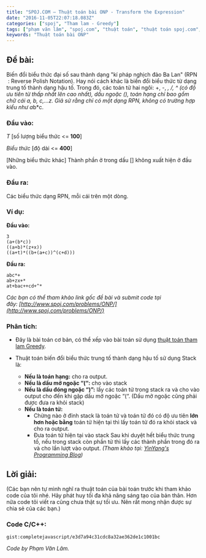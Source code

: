 ```yaml
---
title: "SPOJ.COM – Thuật toán bài ONP - Transform the Expression"
date: "2016-11-05T22:07:18.083Z"
categories: ["spoj", "Tham lam - Greedy"]
tags: ["phạm văn lâm", "spoj.com", "thuật toán", "thuật toán spoj.com", "tham lam greedy"]
keywords: "Thuật toán bài ONP"
---
```


## Đề bài:

Biến đổi biểu thức đại số sau thành dạng "kí pháp nghịch đảo Ba Lan" (RPN  : Reverse Polish Notation). Hay nói cách khác là biến đổi biểu thức từ dạng trung tố thành dạng hậu tố. Trong đó, các toán tử hai ngôi: +, -, *, /, ^ (có độ ưu tiên từ thấp nhất lên cao nhất), dấu ngoặc (), toán hạng chỉ bao gồm chữ cái a, b, c,...z. Giả sử rằng chỉ có một dạng RPN, không có trường hợp kiểu như a*b*c.

### Đầu vào:

_T_ \[số lượng biểu thức <= **100**\] 

_Biểu thức_ \[độ dài <= **400**\] 

\[Những biểu thức khác\] Thành phần ở trong dấu \[\] không xuất hiện ở đầu vào.

### Đầu ra:

Các biểu thức dạng RPN, mỗi cái trên một dòng.

### Ví dụ:

**Đầu vào:**

```
3
(a+(b*c))
((a+b)*(z+x))
((a+t)*((b+(a+c))^(c+d)))
```

**Đầu ra:**

```
abc*+
ab+zx+*
at+bac++cd+^*
```

_Các bạn có thể tham khảo link gốc đề bài và submit code tại đây: [http://www.spoj.com/problems/ONP/](http://www.spoj.com/problems/ONP/)_

### Phân tích:

  * Đây là bài toán cơ bản, có thể xếp vào bài toán sử dụng [thuật toán tham lam Greedy](/category/tham-lam-greedy/).
  
  * Thuật toán biến đổi biểu thức trung tố thành dạng hậu tố sử dụng Stack là:
    * **Nếu là toán hạng:** cho ra output.
    * **Nếu là dấu mở ngoặc “(“:** cho vào stack
    * **Nếu là dấu đóng ngoặc “)”:** lấy các toán tử trong stack ra và cho vào output cho đến khi gặp dấu mở ngoặc “(“. (Dấu mở ngoặc cũng phải được đưa ra khỏi stack)
    * **Nếu là toán tử:**
      * Chừng nào ở đỉnh stack là toán tử và toán tử đó có độ ưu tiên **lớn hơn hoặc bằng** toán tử hiện tại thì lấy toán tử đó ra khỏi stack và cho ra output.
      * Đưa toán tử hiện tại vào stack Sau khi duyệt hết biểu thức trung tố, nếu trong stack còn phần tử thì lấy các thành phần trong đó ra và cho lần lượt vào output. _(Tham khảo tại: [YinYang's Programming Blog](https://yinyangit.wordpress.com/2011/01/26/algorithm-chuy%E1%BB%83n-bi%E1%BB%83u-th%E1%BB%A9c-trung-t%E1%BB%91-sang-ti%E1%BB%81n-t%E1%BB%91-va-h%E1%BA%ADu-t%E1%BB%91-b%E1%BA%B1ng-stack/))_

## Lời giải:

(Các bạn nên tự mình nghĩ ra thuật toán của bài toán trước khi tham khảo code của tôi nhé. Hãy phát huy tối đa khả năng sáng tạo của bản thân. Hơn nữa code tôi viết ra cũng chưa thật sự tối ưu. Nên rất mong nhận được sự chia sẻ của các bạn.)

### Code C/C++:

`gist:completejavascript/e3d7a94c31cdc8a32ae362de1c1001bc`

_Code by Phạm Văn Lâm._